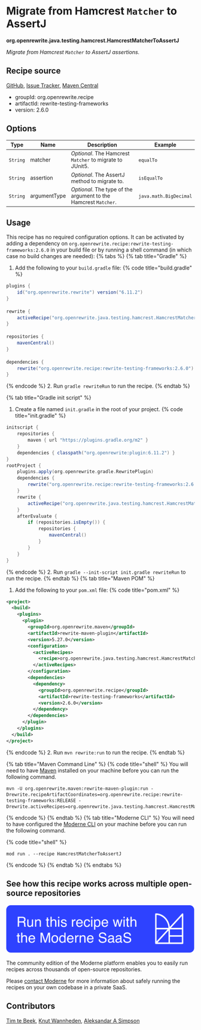 # Migrate from Hamcrest `Matcher` to AssertJ

**org.openrewrite.java.testing.hamcrest.HamcrestMatcherToAssertJ**

_Migrate from Hamcrest `Matcher` to AssertJ assertions._

## Recipe source

[GitHub](https://github.com/openrewrite/rewrite-testing-frameworks/blob/main/src/main/java/org/openrewrite/java/testing/hamcrest/HamcrestMatcherToAssertJ.java), [Issue Tracker](https://github.com/openrewrite/rewrite-testing-frameworks/issues), [Maven Central](https://central.sonatype.com/artifact/org.openrewrite.recipe/rewrite-testing-frameworks/2.6.0/jar)

* groupId: org.openrewrite.recipe
* artifactId: rewrite-testing-frameworks
* version: 2.6.0

## Options

| Type | Name | Description | Example |
| -- | -- | -- | -- |
| `String` | matcher | *Optional*. The Hamcrest `Matcher` to migrate to JUnit5. | `equalTo` |
| `String` | assertion | *Optional*. The AssertJ method to migrate to. | `isEqualTo` |
| `String` | argumentType | *Optional*. The type of the argument to the Hamcrest `Matcher`. | `java.math.BigDecimal` |


## Usage

This recipe has no required configuration options. It can be activated by adding a dependency on `org.openrewrite.recipe:rewrite-testing-frameworks:2.6.0` in your build file or by running a shell command (in which case no build changes are needed): 
{% tabs %}
{% tab title="Gradle" %}
1. Add the following to your `build.gradle` file:
{% code title="build.gradle" %}
```groovy
plugins {
    id("org.openrewrite.rewrite") version("6.11.2")
}

rewrite {
    activeRecipe("org.openrewrite.java.testing.hamcrest.HamcrestMatcherToAssertJ")
}

repositories {
    mavenCentral()
}

dependencies {
    rewrite("org.openrewrite.recipe:rewrite-testing-frameworks:2.6.0")
}
```
{% endcode %}
2. Run `gradle rewriteRun` to run the recipe.
{% endtab %}

{% tab title="Gradle init script" %}
1. Create a file named `init.gradle` in the root of your project.
{% code title="init.gradle" %}
```groovy
initscript {
    repositories {
        maven { url "https://plugins.gradle.org/m2" }
    }
    dependencies { classpath("org.openrewrite:plugin:6.11.2") }
}
rootProject {
    plugins.apply(org.openrewrite.gradle.RewritePlugin)
    dependencies {
        rewrite("org.openrewrite.recipe:rewrite-testing-frameworks:2.6.0")
    }
    rewrite {
        activeRecipe("org.openrewrite.java.testing.hamcrest.HamcrestMatcherToAssertJ")
    }
    afterEvaluate {
        if (repositories.isEmpty()) {
            repositories {
                mavenCentral()
            }
        }
    }
}
```
{% endcode %}
2. Run `gradle --init-script init.gradle rewriteRun` to run the recipe.
{% endtab %}
{% tab title="Maven POM" %}
1. Add the following to your `pom.xml` file:
{% code title="pom.xml" %}
```xml
<project>
  <build>
    <plugins>
      <plugin>
        <groupId>org.openrewrite.maven</groupId>
        <artifactId>rewrite-maven-plugin</artifactId>
        <version>5.27.0</version>
        <configuration>
          <activeRecipes>
            <recipe>org.openrewrite.java.testing.hamcrest.HamcrestMatcherToAssertJ</recipe>
          </activeRecipes>
        </configuration>
        <dependencies>
          <dependency>
            <groupId>org.openrewrite.recipe</groupId>
            <artifactId>rewrite-testing-frameworks</artifactId>
            <version>2.6.0</version>
          </dependency>
        </dependencies>
      </plugin>
    </plugins>
  </build>
</project>
```
{% endcode %}
2. Run `mvn rewrite:run` to run the recipe.
{% endtab %}

{% tab title="Maven Command Line" %}
{% code title="shell" %}
You will need to have [Maven](https://maven.apache.org/download.cgi) installed on your machine before you can run the following command.

```shell
mvn -U org.openrewrite.maven:rewrite-maven-plugin:run -Drewrite.recipeArtifactCoordinates=org.openrewrite.recipe:rewrite-testing-frameworks:RELEASE -Drewrite.activeRecipes=org.openrewrite.java.testing.hamcrest.HamcrestMatcherToAssertJ
```
{% endcode %}
{% endtab %}
{% tab title="Moderne CLI" %}
You will need to have configured the [Moderne CLI](https://docs.moderne.io/moderne-cli/cli-intro) on your machine before you can run the following command.

{% code title="shell" %}
```shell
mod run . --recipe HamcrestMatcherToAssertJ
```
{% endcode %}
{% endtab %}
{% endtabs %}

## See how this recipe works across multiple open-source repositories

[![Moderne Link Image](/.gitbook/assets/ModerneRecipeButton.png)](https://app.moderne.io/recipes/org.openrewrite.java.testing.hamcrest.HamcrestMatcherToAssertJ)

The community edition of the Moderne platform enables you to easily run recipes across thousands of open-source repositories.

Please [contact Moderne](https://moderne.io/product) for more information about safely running the recipes on your own codebase in a private SaaS.

## Contributors
[Tim te Beek](mailto:tim@moderne.io), [Knut Wannheden](mailto:knut@moderne.io), [Aleksandar A Simpson](mailto:alek@asu.me)
